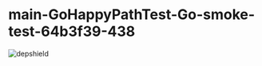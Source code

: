 # main-GoHappyPathTest-Go-smoke-test-64b3f39-438

![depshield](https://depshield.sonatype.org/badges/depshield-prod/main-GoHappyPathTest-Go-smoke-test-64b3f39-438/depshield.svg)